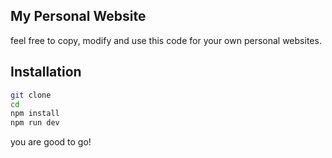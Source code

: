 ## My Personal Website
feel free to copy, modify and use this code for your own personal websites.
## Installation
```bash
git clone 
cd 
npm install
npm run dev
```
you are good to go!
